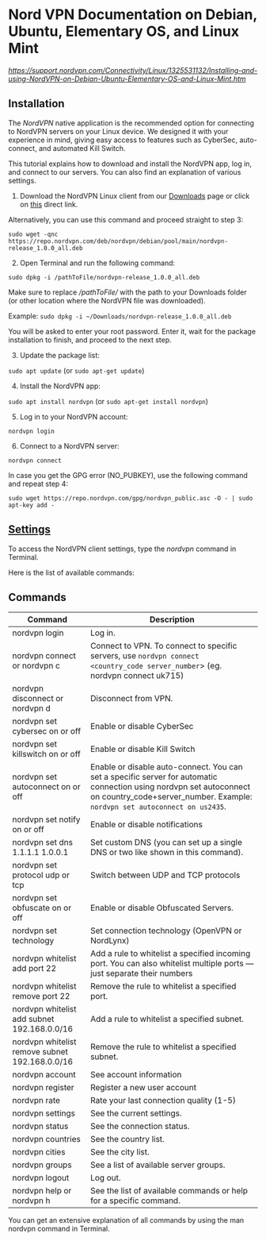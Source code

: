 # Nord VPN Documentation on Debian, Ubuntu, Elementary OS, and Linux Mint
*https://support.nordvpn.com/Connectivity/Linux/1325531132/Installing-and-using-NordVPN-on-Debian-Ubuntu-Elementary-OS-and-Linux-Mint.htm*

## Installation
The *NordVPN* native application is the recommended option for connecting to NordVPN servers on your Linux device. We designed it with your experience in mind, giving easy access to features such as CyberSec, auto-connect, and automated Kill Switch.

This tutorial explains how to download and install the NordVPN app, log in, and connect to our servers. You can also find an explanation of various settings.
 

1. Download the NordVPN Linux client from our [Downloads](https://nordvpn.com/download/linux) page or click on [this](https://repo.nordvpn.com/deb/nordvpn/debian/pool/main/nordvpn-release_1.0.0_all.deb) direct link.

Alternatively, you can use this command and proceed straight to step 3:

`sudo wget -qnc https://repo.nordvpn.com/deb/nordvpn/debian/pool/main/nordvpn-release_1.0.0_all.deb`

2. Open Terminal and run the following command:

`sudo dpkg -i /pathToFile/nordvpn-release_1.0.0_all.deb`

Make sure to replace */pathToFile/* with the path to your Downloads folder (or other location where the NordVPN file was downloaded).

Example: `sudo dpkg -i ~/Downloads/nordvpn-release_1.0.0_all.deb`

You will be asked to enter your root password. Enter it, wait for the package installation to finish, and proceed to the next step.

3. Update the package list:

`sudo apt update` (or `sudo apt-get update`)

4. Install the NordVPN app:

`sudo apt install nordvpn` (or `sudo apt-get install nordvpn`)

5. Log in to your NordVPN account:

`nordvpn login`

6. Connect to a NordVPN server:

`nordvpn connect`

In case you get the GPG error (NO_PUBKEY), use the following command and repeat step 4:

`sudo wget https://repo.nordvpn.com/gpg/nordvpn_public.asc -O - | sudo apt-key add -`


## [Settings](https://support.nordvpn.com/Connectivity/Linux/1325531132/Installing-and-using-NordVPN-on-Debian-Ubuntu-Elementary-OS-and-Linux-Mint.htm#Settings)

To access the NordVPN client settings, type the *nordvpn* command in Terminal.

Here is the list of available commands:

## Commands 
| Command |	Description |
| ----------- | ---------- |
| nordvpn login | Log in. |
| nordvpn connect or nordvpn c | Connect to VPN. To connect to specific servers, use `nordvpn connect <country_code server_number`> (eg. nordvpn connect uk715) |
| nordvpn disconnect or nordvpn d | Disconnect from VPN. |
| nordvpn set cybersec on or off | Enable or disable CyberSec |
| nordvpn set killswitch on or off | Enable or disable Kill Switch |
| nordvpn set autoconnect on or off | Enable or disable auto-connect. You can set a specific server for automatic connection using nordvpn set autoconnect on country_code+server_number. Example: `nordvpn set autoconnect on us2435`. |
| nordvpn set notify on or off | Enable or disable notifications |
| nordvpn set dns 1.1.1.1 1.0.0.1 | Set custom DNS (you can set up a single DNS or two like shown in this command). |
| nordvpn set protocol udp or tcp | Switch between UDP and TCP protocols |
| nordvpn set obfuscate on or off | Enable or disable Obfuscated Servers. |
| nordvpn set technology | Set connection technology (OpenVPN or NordLynx) |
| nordvpn whitelist add port 22 | Add a rule to whitelist a specified incoming port. You can also whitelist multiple ports — just separate their numbers  |with a space.
| nordvpn whitelist remove port 22 | Remove the rule to whitelist a specified port. |
| nordvpn whitelist add subnet 192.168.0.0/16 | Add a rule to whitelist a specified subnet. |
| nordvpn whitelist remove subnet 192.168.0.0/16  | Remove the rule to whitelist a specified subnet. |
| nordvpn account | See account information |
| nordvpn register | Register a new user account |
| nordvpn rate | Rate your last connection quality (1-5) |
| nordvpn settings | See the current settings. |
| nordvpn status | See the connection status. |
| nordvpn countries | See the country list. |
| nordvpn cities | See the city list. |
| nordvpn groups | See a list of available server groups. |
| nordvpn logout | Log out. |
| nordvpn help or nordvpn h | See the list of available commands or help for a specific command. |

You can get an extensive explanation of all commands by using the man nordvpn command in Terminal.